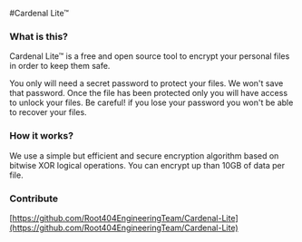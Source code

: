 #Cardenal Lite™

### What is this?

Cardenal Lite™ is a free and open source tool to encrypt your personal files in order to keep them safe.

You only will need a secret password to protect your files. We won't save that password. Once the file has been protected only you will have access to unlock your files. Be careful! if you lose your password you won't be able to recover your files.

### How it works?

We use a simple but efficient and secure encryption algorithm based on bitwise XOR logical operations. You can encrypt up than 10GB of data per file.

### Contribute

[https://github.com/Root404EngineeringTeam/Cardenal-Lite](https://github.com/Root404EngineeringTeam/Cardenal-Lite)